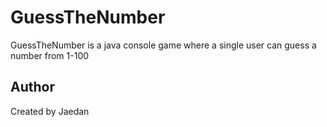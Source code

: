 # GuessTheNumber

GuessTheNumber is a java console game where a single user can guess a number from 1-100
 
## Author
Created by Jaedan
